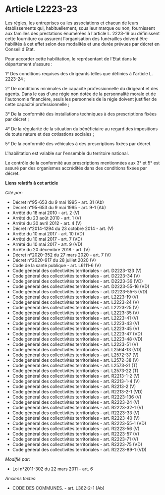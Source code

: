 # Article L2223-23

Les régies, les entreprises ou les associations et chacun de leurs établissements qui, habituellement, sous leur marque ou
non, fournissent aux familles des prestations énumérées à l'article L. 2223-19 ou définissent cette fourniture ou assurent
l'organisation des funérailles doivent être habilités à cet effet selon des modalités et une durée prévues par décret en
Conseil d'Etat. 

Pour accorder cette habilitation, le représentant de l'Etat dans le département s'assure : 

1° Des conditions requises des dirigeants telles que définies à l'article L. 2223-24 ; 

2° De conditions minimales de capacité professionnelle du dirigeant et des agents. Dans le cas d'une régie non dotée de la
personnalité morale et de l'autonomie financière, seuls les personnels de la régie doivent justifier de cette capacité
professionnelle ; 

3° De la conformité des installations techniques à des prescriptions fixées par décret ; 

4° De la régularité de la situation du bénéficiaire au regard des impositions de toute nature et des cotisations sociales ; 

5° De la conformité des véhicules à des prescriptions fixées par décret.

L'habilitation est valable sur l'ensemble du territoire national.

Le contrôle de la conformité aux prescriptions mentionnées aux 3° et 5° est assuré par des organismes accrédités dans des
conditions fixées par décret.

**Liens relatifs à cet article**

_Cité par_:

  - Décret n°95-653 du 9 mai 1995 - art. 31 (Ab)
  - Décret n°95-653 du 9 mai 1995 - art. 9-1 (Ab)
  - Arrêté du 18 mai 2010 - art. 2 (V)
  - Arrêté du 23 août 2010 - art. 1 (V)
  - Arrêté du 30 avril 2012 - art. 4 (V)
  - Décret n°2014-1294 du 23 octobre 2014 - art. (V)
  - Arrêté du 10 mai 2017 - art. 10 (VD)
  - Arrêté du 10 mai 2017 - art. 7 (VD)
  - Arrêté du 10 mai 2017 - art. 9 (VD)
  - Arrêté du 20 décembre 2018 - art. (V)
  - Décret n°2020-352 du 27 mars 2020 - art. 7 (V)
  - Décret n°2020-917 du 28 juillet 2020 (V)
  - Code de la santé publique - art. L6111-6 (V)
  - Code général des collectivités territoriales - art. D2223-123 (V)
  - Code général des collectivités territoriales - art. D2223-34 (V)
  - Code général des collectivités territoriales - art. D2223-39 (VD)
  - Code général des collectivités territoriales - art. D2223-55-16 (VD)
  - Code général des collectivités territoriales - art. D2223-55-5 (VD)
  - Code général des collectivités territoriales - art. L2223-19 (V)
  - Code général des collectivités territoriales - art. L2223-24 (V)
  - Code général des collectivités territoriales - art. L2223-25 (V)
  - Code général des collectivités territoriales - art. L2223-35 (V)
  - Code général des collectivités territoriales - art. L2223-41 (V)
  - Code général des collectivités territoriales - art. L2223-43 (V)
  - Code général des collectivités territoriales - art. L2223-45 (V)
  - Code général des collectivités territoriales - art. L2223-47 (VD)
  - Code général des collectivités territoriales - art. L2223-48 (VD)
  - Code général des collectivités territoriales - art. L2223-51 (V)
  - Code général des collectivités territoriales - art. L2564-13 (VD)
  - Code général des collectivités territoriales - art. L2572-37 (V)
  - Code général des collectivités territoriales - art. L2572-38 (V)
  - Code général des collectivités territoriales - art. L2573-21 (T)
  - Code général des collectivités territoriales - art. L2573-22 (T)
  - Code général des collectivités territoriales - art. R2213-1-2 (V)
  - Code général des collectivités territoriales - art. R2213-1-4 (V)
  - Code général des collectivités territoriales - art. R2213-2 (V)
  - Code général des collectivités territoriales - art. R2213-2-1 (VD)
  - Code général des collectivités territoriales - art. R2223-136 (V)
  - Code général des collectivités territoriales - art. R2223-24 (V)
  - Code général des collectivités territoriales - art. R2223-32-1 (V)
  - Code général des collectivités territoriales - art. R2223-33 (V)
  - Code général des collectivités territoriales - art. R2223-40 (V)
  - Code général des collectivités territoriales - art. R2223-55-1 (VD)
  - Code général des collectivités territoriales - art. R2223-56 (V)
  - Code général des collectivités territoriales - art. R2223-57 (V)
  - Code général des collectivités territoriales - art. R2223-71 (V)
  - Code général des collectivités territoriales - art. R2223-75 (VD)
  - Code général des collectivités territoriales - art. R2223-89-1 (VD)

_Modifié par_:

  - Loi n°2011-302 du 22 mars 2011 - art. 6

_Anciens textes_:

  - CODE DES COMMUNES. - art. L362-2-1 (Ab)
